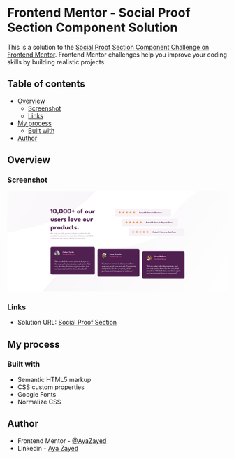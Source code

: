 # Frontend Mentor - Social Proof Section Component Solution

This is a solution to the [Social Proof Section Component Challenge on Frontend Mentor](https://www.frontendmentor.io/challenges/social-proof-section-6e0qTv_bA). Frontend Mentor challenges help you improve your coding skills by building realistic projects.

## Table of contents

- [Overview](#overview)
  - [Screenshot](#screenshot)
  - [Links](#links)
- [My process](#my-process)
  - [Built with](#built-with)
- [Author](#author)

## Overview

### Screenshot

![Social Proof Section Compenent](./images/Screenshot.png)

### Links

- Solution URL: [Social Proof Section](https://www.frontendmentor.io/solutions/stats-preview-card-component-H1CdEr0r5)

## My process

### Built with

- Semantic HTML5 markup
- CSS custom properties
- Google Fonts
- Normalize CSS

## Author

- Frontend Mentor - [@AyaZayed](https://www.frontendmentor.io/profile/AyaZayed)
- Linkedin - [Aya Zayed](https://www.linkedin.com/in/aya-zayed-2000/)
